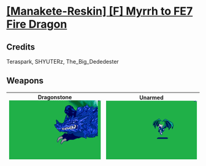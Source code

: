 # [\[Manakete-Reskin\] \[F\] Myrrh to FE7 Fire Dragon](./)
## Credits

Teraspark, SHYUTERz, The_Big_Dededester

## Weapons

| <b>Dragonstone</b><br/><img alt="Dragonstone animation" src="./8.%20Dragonstone/Dragonstone.gif"/> | <b>Unarmed</b><br/><img alt="Unarmed animation" src="./8.%20Unarmed/Unarmed.gif"/> |
| :---: | :---: |
